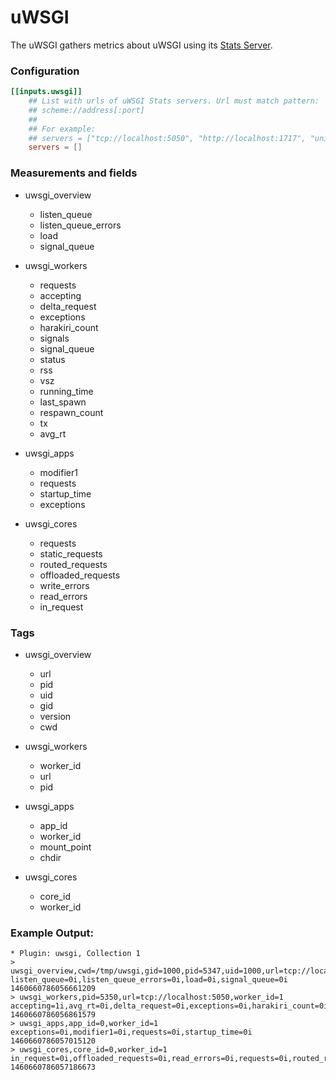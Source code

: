 # uWSGI

The uWSGI gathers metrics about uWSGI using its [Stats Server][stats_server].

### Configuration

```toml
[[inputs.uwsgi]]
    ## List with urls of uWSGI Stats servers. Url must match pattern:
    ## scheme://address[:port]
    ##
    ## For example:
    ## servers = ["tcp://localhost:5050", "http://localhost:1717", "unix:///tmp/statsock"]
    servers = []
```

### Measurements and fields

- uwsgi_overview
    - listen_queue
    - listen_queue_errors
    - load
    - signal_queue

- uwsgi_workers
    - requests
    - accepting
    - delta_request
    - exceptions
    - harakiri_count
    - signals
    - signal_queue
    - status
    - rss
    - vsz
    - running_time
    - last_spawn
    - respawn_count
    - tx
    - avg_rt

- uwsgi_apps
    - modifier1
    - requests
    - startup_time
    - exceptions

- uwsgi_cores
    - requests
    - static_requests
    - routed_requests
    - offloaded_requests
    - write_errors
    - read_errors
    - in_request

###  Tags

- uwsgi_overview
    - url
    - pid
    - uid
    - gid
    - version
    - cwd

- uwsgi_workers
    - worker_id
    - url
    - pid

- uwsgi_apps
    - app_id
    - worker_id
    - mount_point
    - chdir

- uwsgi_cores
    - core_id
    - worker_id

### Example Output:

```
* Plugin: uwsgi, Collection 1
> uwsgi_overview,cwd=/tmp/uwsgi,gid=1000,pid=5347,uid=1000,url=tcp://localhost:5050,version=2.0.12 listen_queue=0i,listen_queue_errors=0i,load=0i,signal_queue=0i 1460660786056661209
> uwsgi_workers,pid=5350,url=tcp://localhost:5050,worker_id=1 accepting=1i,avg_rt=0i,delta_request=0i,exceptions=0i,harakiri_count=0i,last_spawn=1460660781i,requests=0i,respawn_count=1i,rss=0i,running_time=0i,signal_queue=0i,signals=0i,status="idle",tx=0i,vsz=0i 1460660786056861579
> uwsgi_apps,app_id=0,worker_id=1 exceptions=0i,modifier1=0i,requests=0i,startup_time=0i 1460660786057015120
> uwsgi_cores,core_id=0,worker_id=1 in_request=0i,offloaded_requests=0i,read_errors=0i,requests=0i,routed_requests=0i,static_requests=0i,write_errors=0i 1460660786057186673
```

[stats_server]: http://uwsgi-docs.readthedocs.org/en/latest/StatsServer.html
